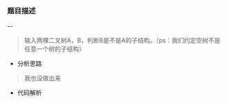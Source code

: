 ### 题目描述
--
>输入两棵二叉树A，B，判断B是不是A的子结构。（ps：我们约定空树不是任意一个树的子结构）
  
* 分析思路
> 我也没做出来

* 代码解析

```java
    
```